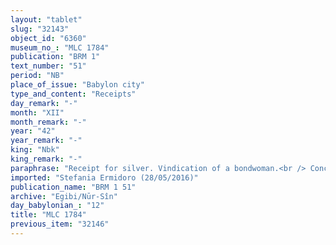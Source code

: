```yaml
---
layout: "tablet"
slug: "32143"
object_id: "6360"
museum_no_: "MLC 1784"
publication: "BRM 1"
text_number: "51"
period: "NB"
place_of_issue: "Babylon city"
type_and_content: "Receipts"
day_remark: "-"
month: "XII"
month_remark: "-"
year: "42"
year_remark: "-"
king: "Nbk"
king_remark: "-"
paraphrase: "Receipt for silver. Vindication of a bondwoman.<br /> Concerns <strong>fD</strong>, a bondwoman, previously owned by <strong>fC1</strong> and her husband, then sold to <strong>A1</strong> and his wife f<strong>A2</strong>, and now successfully vindicated by <strong>B</strong> from the last two owners. In the present document <strong>A1</strong>, the last owner, receives 1/3 minas and 3 shekels from <strong>B</strong> and as a result the latter should be considered the new owner of <strong>fD</strong>. There are two <em>ina a</em><em>&scaron;abi</em>-witnesses: <strong>fE</strong> and <strong>fC1</strong><br /> &nbsp;<br /> <strong>A1</strong> = Nab&ucirc;-ēṭir/Iqī&scaron;a/&Scaron;ang&ucirc;-Ninurta; f<strong>A2</strong> = fBēlessunu/Nab&ucirc;-zēru-ukīn, wife of <strong>A1</strong>; <strong>B </strong>= Nab&ucirc;-ahhē-iddin/&Scaron;ulāya//Egibi; f<strong>C1</strong> = fRē&scaron;at/Nab&ucirc;-&scaron;umu-iddin/S&icirc;n-tabni; <strong>C2</strong> =Nab&ucirc;-zēru-u&scaron;ab&scaron;i/ Nab&ucirc;-nāṣir/ Bēl-aplu-uṣur; f<strong>D </strong>= fBānītu-tuklat, bondwoman of <strong>B</strong>; f<strong>E </strong>= fKabtāya/Bēl-uballiṭ//I&scaron;paru"
imported: "Stefania Ermidoro (28/05/2016)"
publication_name: "BRM 1 51"
archive: "Egibi/Nūr-Sîn"
day_babylonian_: "12"
title: "MLC 1784"
previous_item: "32146"
---
```

